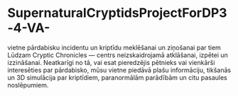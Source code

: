 # SupernaturalCryptidsProjectForDP3-4-VA-
vietne pārdabisku incidentu un kriptīdu meklēšanai un ziņošanai par tiem
Lūdzam Cryptic Chronicles — centrs neizskaidrojamā atklāšanai, izpētei un izzināšanai. Neatkarīgi no tā, vai esat pieredzējis pētnieks vai vienkārši interesēties par pārdabisko, mūsu vietne piedāvā plašu informāciju, tikšanās un 3D simulācija par kriptīdiem, paranormālām parādībām un citu pasaules noslēpumiem.
